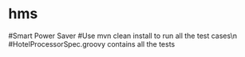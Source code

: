 # hms
#Smart Power Saver 
#Use mvn clean install to run all the test cases\n
#HotelProcessorSpec.groovy contains all the tests

